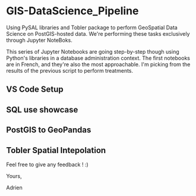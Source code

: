 # GIS-DataScience_Pipeline

Using PySAL libraries and Tobler package to perform GeoSpatial Data Science on PostGIS-hosted data. We're performing these tasks exclusively through Jupyter NoteBoks.

This series of Jupyter Notebooks are going step-by-step though using Python's libraries in a database administration context. The first notebooks are in French, and they're also the most approachable. I'm picking from the results of the previous script to perform treatments.

## VS Code Setup 

## SQL use showcase

## PostGIS to GeoPandas 

## Tobler Spatial Intepolation



Feel free to give any feedback ! :)

Yours,

Adrien
